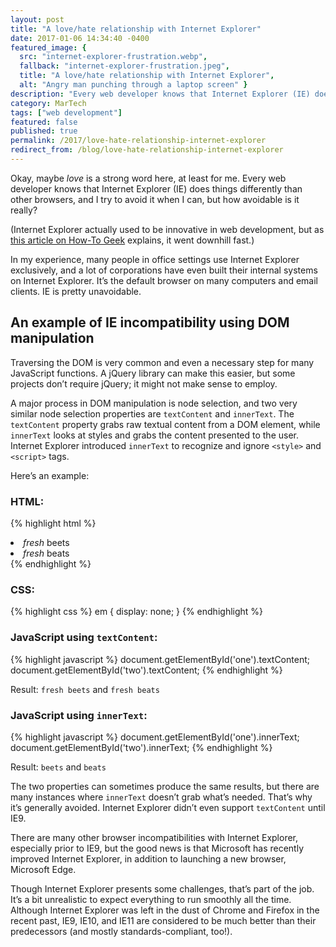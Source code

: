 ```yaml
---
layout: post
title: "A love/hate relationship with Internet Explorer"
date: 2017-01-06 14:34:40 -0400
featured_image: {
  src: "internet-explorer-frustration.webp",
  fallback: "internet-explorer-frustration.jpeg",
  title: "A love/hate relationship with Internet Explorer",
  alt: "Angry man punching through a laptop screen" }
description: "Every web developer knows that Internet Explorer (IE) does things differently than other browsers."
category: MarTech
tags: ["web development"]
featured: false
published: true
permalink: /2017/love-hate-relationship-internet-explorer
redirect_from: /blog/love-hate-relationship-internet-explorer
---
```


Okay, maybe _love_ is a strong word here, at least for me. Every web developer knows that Internet Explorer (IE) does things differently than other browsers, and I try to avoid it when I can, but how avoidable is it really?

(Internet Explorer actually used to be innovative in web development, but as [this article on How-To Geek](http://www.howtogeek.com/howto/32372/htg-explains-why-do-so-many-geeks-hate-internet-explorer/) explains, it went downhill fast.)

In my experience, many people in office settings use Internet Explorer exclusively, and a lot of corporations have even built their internal systems on Internet Explorer. It’s the default browser on many computers and email clients. IE is pretty unavoidable.

## An example of IE incompatibility using DOM manipulation

Traversing the DOM is very common and even a necessary step for many JavaScript functions. A jQuery library can make this easier, but some projects don’t require jQuery; it might not make sense to employ.

A major process in DOM manipulation is node selection, and two very similar node selection properties are `textContent` and `innerText`. The `textContent` property grabs raw textual content from a DOM element, while `innerText` looks at styles and grabs the content presented to the user. Internet Explorer introduced `innerText` to recognize and ignore `<style>` and `<script>` tags.

Here’s an example:

### HTML:

{% highlight html %}
<li id="one"><em>fresh</em> beets</li>
<li id="two"><em>fresh</em> beats</li>
{% endhighlight %}

### CSS:

{% highlight css %}
em { display: none; }
{% endhighlight %}

### JavaScript using `textContent`:

{% highlight javascript %}
document.getElementById('one').textContent;
document.getElementById('two').textContent;
{% endhighlight %}

Result: `fresh beets` and `fresh beats`

### JavaScript using `innerText`:

{% highlight javascript %}
document.getElementById('one').innerText;
document.getElementById('two').innerText;
{% endhighlight %}

Result: `beets` and `beats`

The two properties can sometimes produce the same results, but there are many instances where `innerText` doesn’t grab what’s needed. That’s why it’s generally avoided. Internet Explorer didn’t even support `textContent` until IE9.

There are many other browser incompatibilities with Internet Explorer, especially prior to IE9, but the good news is that Microsoft has recently improved Internet Explorer, in addition to launching a new browser, Microsoft Edge.

Though Internet Explorer presents some challenges, that’s part of the job. It’s a bit unrealistic to expect everything to run smoothly all the time. Although Internet Explorer was left in the dust of Chrome and Firefox in the recent past, IE9, IE10, and IE11 are considered to be much better than their predecessors (and mostly standards-compliant, too!).
